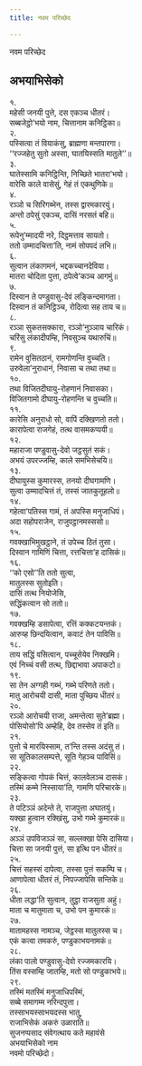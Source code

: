```yaml
---
title: नवम परिच्छेद

---
```

नवम परिच्छेद  


## अभयाभिसेको

१.  
महेसी जनयी पुत्ते, दस एकञ्‍च धीतरं।  
सब्बजेट्ठो’भयो नाम, चित्तानाम कनिट्ठिका॥  
२.  
पस्सित्वा तं वियाकंसु, ब्राह्मणा मन्तपारगा।  
‘‘रज्‍जहेतु सुतो अस्सा, घातयिस्सति मातुले’’॥  
३.  
घातेस्सामि कनिट्ठिन्ति, निच्छिते भातरा’भयो।  
वारेसि काले वासेसुं, गेहं तं एकथुणिके॥  
४.  
रञ्‍ञो च सिरिगब्भेन, तस्स द्वारमकारयुं।  
अन्तो ठपेसुं एकञ्‍च, दासिं नरसतं बहि॥  
५.  
रूपेनु’म्मादयी नरे, दिट्ठमत्ताव सायतो।  
ततो उम्मादचित्ता’ति, नामं सोपपदं लभि॥  
६.  
सुत्वान लंकागमनं, भद्दकच्‍चानदेविया।  
मातरा चोदिता पुत्ता, ठपेत्वे’कञ्‍च आगमुं॥  
७.  
दिस्वान ते पण्डुवासु-देवं लङ्किन्दमागता।  
दिस्वान तं कनिट्ठिञ्‍च, रोदित्वा सह ताय च॥  
८.  
रञ्‍ञा सुकतसक्‍कारा, रञ्‍ञो’नुञ्‍ञाय चारिकं।  
चरिंसु लंकादीपम्हि, निवसुञ्‍च यथारुचिं॥  
९.  
रामेन वुसितठानं, रामगोणन्ति वुच्‍चति।  
उरुवेला’नुराधानं, निवासा च तथा तथा॥  
१०.  
तथा विजितदीघायु-रोहणानं निवासका।  
विजितगामो दीघायु-रोहणन्ति च वुच्‍चति॥  
११.  
कारेसि अनुराधो सो, वापिं दक्खिणतो ततो।  
कारापेत्वा राजगेहं, तत्थ वासमकप्पयी॥  
१२.  
महाराजा पण्डुवासु-देवो जट्ठसुतं सकं।  
अभयं उपरज्‍जम्हि, काले समभिसेचयि॥  
१३.  
दीघायुस्स कुमारस्स, तनयो दीघगामणि।  
सुत्वा उम्मादचित्तं तं, तस्सं जातकुतूहलो॥  
१४.  
गहेत्वा’पतिस्स गामं, तं अपस्सि मनुजाधिपं।  
अदा सहोपराजेन, राजुपट्ठानमस्ससो॥  
१५.  
गवक्खाभिमुखट्ठाने, तं उपेच्‍च ठितं तुसा।  
दिस्वान गामिणिं चित्ता, रत्तचित्ता’ह दासिकं॥  
१६.  
‘‘को एसो’’ति ततो सुत्वा,  
मातुलस्स सुतोइति।  
दासिं तत्थ नियोजेसि,  
सद्धिंकत्वान सो ततो॥  
१७.  
गवक्खम्हि डसापेत्वा, रत्तिं कक्‍कटयन्तकं।  
आरुय्ह छिन्दयित्वान, कवाटं तेन पाविसि॥  
१८.  
ताय सद्धिं वसित्वान, पच्‍चूसेयेव निक्खमि।  
एवं निच्‍चं वसी तत्थ, छिद्दाभावा अपाकटो॥  
१९.  
सा तेन अग्गही गब्भं, गब्भे परिणते ततो।  
मातु आरोचयी दासी, माता पुच्छिय धीतरं॥  
२०.  
रञ्‍ञो आरोचयी राजा, अमन्तेत्वा सुते’ब्रह्मा।  
पोसियोसो’पि अम्हेहि, देव तस्सेव तं इति॥  
२१.  
पुत्तो चे मारयिस्साम, त’न्ति तस्स अदंसु तं।  
सा सूतिकालसम्पत्ते, सूति गेहञ्‍च पाविसिं॥  
२२.  
सङ्कित्वा गोपकं चित्तं, कालवेलञ्‍च दासकं।  
तस्मिं कम्मे निस्साया’ति, गामणि परिचारके॥  
२३.  
ते पटिञ्‍ञं अदेन्ते ते, राजपुत्ता अघातयुं।  
यक्खा हुत्वान रक्खिंसु, उभो गब्भे कुमारकं॥  
२४.  
अञ्‍ञं उपविजञ्‍ञं सा, सल्‍लक्खा पेसि दासिया।  
चित्ता सा जनयी पुत्तं, सा इत्थि पन धीतरं॥  
२५.  
चित्तं सहस्सं दापेत्वा, तस्सा पुत्तं सकम्पि च।  
आणापेत्वा धीतरं तं, निपज्‍जापेसि सन्तिके॥  
२६.  
धीता लद्धा’ति सुत्वान, तुट्ठा राजसुता अहुं।  
माता च मातुमाता च, उभो पन कुमारकं॥  
२७.  
मातामहस्स नामञ्‍च, जेट्ठस्स मातुलस्स च।  
एकं कत्वा तमकरुं, पण्डुकाभयनामकं॥  
२८.  
लंका पालो पण्डुवासु-देवो रज्‍जमकारयि।  
तिंस वस्सम्हि जातम्हि, मतो सो पण्डुकाभये॥  
२९.  
तस्मिं मतस्मिं मनुजाधिपस्मिं,  
सब्बे समागम्म नरिन्दपुत्ता।  
तस्साभयस्साभयदस्स भातु,  
राजाभिसेकं अकरुं उळाराति॥  
सुजनप्पसाद संवेगत्थाय कते महावंसे  
अभयाभिसेको नाम  
नवमो परिच्छेदो।  